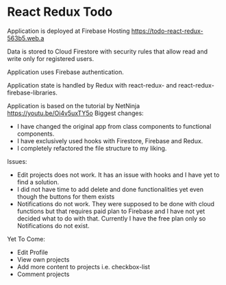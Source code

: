 # React Redux Todo

Application is deployed at Firebase Hosting https://todo-react-redux-563b5.web.a

Data is stored to Cloud Firestore with security rules that allow read and write only for registered users.

Application uses Firebase authentication.

Application state is handled by Redux with react-redux- and react-redux-firebase-libraries.

Application is based on the tutorial by NetNinja https://youtu.be/Oi4v5uxTY5o
Biggest changes: 
- I have changed the original app from class components to functional components.
- I have exclusively used hooks with Firestore, Firebase and Redux.
- I completely refactored the file structure to my liking.

Issues:
- Edit projects does not work. It has an issue with hooks and I have yet to find a solution.
- I did not have time to add delete and done functionalities yet even though the buttons for them exists
- Notifications do not work. They were supposed to be done with cloud functions but that requires paid plan to Firebase and I have not yet decided what to do with that. Currently I have the free plan only so Notifications do not exist.

Yet To Come:
- Edit Profile
- View own projects
- Add more content to projects i.e. checkbox-list
- Comment projects